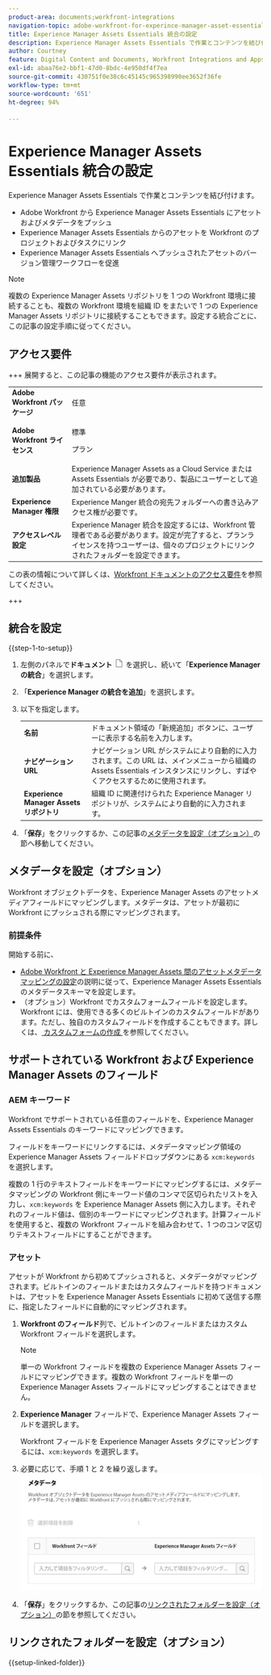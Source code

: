 ```yaml
---
product-area: documents;workfront-integrations
navigation-topic: adobe-workfront-for-experince-manager-asset-essentials
title: Experience Manager Assets Essentials 統合の設定
description: Experience Manager Assets Essentials で作業とコンテンツを結び付けます。
author: Courtney
feature: Digital Content and Documents, Workfront Integrations and Apps
exl-id: abaa76e2-bbf1-47d0-8bdc-4e950df4f7ea
source-git-commit: 430751f0e38c6c45145c965398990ee3652f36fe
workflow-type: tm+mt
source-wordcount: '651'
ht-degree: 94%

---
```


# Experience Manager Assets Essentials 統合の設定

Experience Manager Assets Essentials で作業とコンテンツを結び付けます。

* Adobe Workfront から Experience Manager Assets Essentials にアセットおよびメタデータをプッシュ
* Experience Manager Assets Essentials からのアセットを Workfront のプロジェクトおよびタスクにリンク
* Experience Manager Assets Essentials へプッシュされたアセットのバージョン管理ワークフローを促進

>[!NOTE]
>
>複数の Experience Manager Assets リポジトリを 1 つの Workfront 環境に接続することも、複数の Workfront 環境を組織 ID をまたいで 1 つの Experience Manager Assets リポジトリに接続することもできます。設定する統合ごとに、この記事の設定手順に従ってください。

## アクセス要件

+++ 展開すると、この記事の機能のアクセス要件が表示されます。

<table>
  <tr>
   <td><strong>Adobe Workfront パッケージ </strong>
   </td>
   <td>任意
   </td>
  </tr>
  <tr>
   <td><strong>Adobe Workfront ライセンス </strong>
   </td>
   <td>
   <p>標準</p>
   <p>プラン</p>
   </td>
  </tr>
  <tr>
   <td><strong> 追加製品 </strong>
   </td>
   <td>Experience Manager Assets as a Cloud Service または Assets Essentials が必要であり、製品にユーザーとして追加されている必要があります。
   </td>
  </tr>
  <tr>
   <td><strong>Experience Manager 権限</strong>
   </td>
   <td>Experience Manger 統合の宛先フォルダーへの書き込みアクセス権が必要です。
   </td>
  </tr>
  <tr>
   <td><strong>アクセスレベル設定</strong>
   </td>
   <td>Experience Manager 統合を設定するには、Workfront 管理者である必要があります。設定が完了すると、プランライセンスを持つユーザーは、個々のプロジェクトにリンクされたフォルダーを設定できます。
   </td>
  </tr>
</table>

この表の情報について詳しくは、[Workfront ドキュメントのアクセス要件](/help/quicksilver/administration-and-setup/add-users/access-levels-and-object-permissions/access-level-requirements-in-documentation.md)を参照してください。

+++

## 統合を設定

{{step-1-to-setup}}

1. 左側のパネルで&#x200B;**ドキュメント** ![ドキュメントアイコン](assets/document-icon.png) を選択し、続いて「**Experience Manager の統合**」を選択します。
1. 「**Experience Manager の統合を追加**」を選択します。
1. 以下を指定します。

   <table>
   <tr>
      <td><strong>名前</strong>
      </td>
      <td>ドキュメント領域の「新規追加」ボタンに、ユーザーに表示する名前を入力します。
      </td>
   </tr>
   <tr>
      <td><strong>ナビゲーション URL</strong>
      </td>
      <td>ナビゲーション URL がシステムにより自動的に入力されます。この URL は、メインメニューから組織の Assets Essentials インスタンスにリンクし、すばやくアクセスするために使用されます。
      </td>
   </tr>
   <tr>
      <td>
      <strong>Experience Manager Assets リポジトリ</strong>
      </td>
      <td>
      組織 ID に関連付けられた Experience Manager リポジトリが、システムにより自動的に入力されます。
      </td>
   </tr>
   </table>

1. 「**保存**」をクリックするか、この記事の[メタデータを設定（オプション）](#set-up-metadata-optional)の節へ移動してください。


## メタデータを設定（オプション）

Workfront オブジェクトデータを、Experience Manager Assets のアセットメディアフィールドにマッピングします。メタデータは、アセットが最初に Workfront にプッシュされる際にマッピングされます。


### 前提条件

開始する前に、

* [Adobe Workfront と Experience Manager Assets 間のアセットメタデータマッピングの設定](https://experienceleague.adobe.com/en/docs/experience-manager-cloud-service/content/assets/integrations/configure-asset-metadata-mapping)の説明に従って、Experience Manager Assets Essentials のメタデータスキーマを設定します。
* （オプション）Workfront でカスタムフォームフィールドを設定します。Workfront には、使用できる多くのビルトインのカスタムフィールドがあります。ただし、独自のカスタムフィールドを作成することもできます。詳しくは、[ カスタムフォームの作成 ](/help/quicksilver/administration-and-setup/customize-workfront/create-manage-custom-forms/form-designer/design-a-form/design-a-form.md) を参照してください。

## サポートされている Workfront および Experience Manager Assets のフィールド

### AEM キーワード

Workfront でサポートされている任意のフィールドを、Experience Manager Assets Essentials のキーワードにマッピングできます。

フィールドをキーワードにリンクするには、メタデータマッピング領域の Experience Manager Assets フィールドドロップダウンにある `xcm:keywords` を選択します。

複数の 1 行のテキストフィールドをキーワードにマッピングするには、メタデータマッピングの Workfront 側にキーワード値のコンマで区切られたリストを入力し、`xcm:keywords` を Experience Manager Assets 側に入力します。それぞれのフィールド値は、個別のキーワードにマッピングされます。計算フィールドを使用すると、複数の Workfront フィールドを組み合わせて、1 つのコンマ区切りテキストフィールドにすることができます。

<!--
Look for essentials article
For more information on keywords in Experience Manager Assets, including how to create and manage keywords, see [Administering Tags]( https://experienceleague.adobe.com/docs/experience-manager-64/administering/contentmanagement/tags.html?lang=en).
-->


### アセット

アセットが Workfront から初めてプッシュされると、メタデータがマッピングされます。ビルトインのフィールドまたはカスタムフィールドを持つドキュメントは、アセットを Experience Manager Assets Essentials に初めて送信する際に、指定したフィールドに自動的にマッピングされます。

1. **Workfront のフィールド**&#x200B;列で、ビルトインのフィールドまたはカスタム Workfront フィールドを選択します。

   >[!NOTE]
   >
   >単一の Workfront フィールドを複数の Experience Manager Assets フィールドにマッピングできます。複数の Workfront フィールドを単一の Experience Manager Assets フィールドにマッピングすることはできません。

1. **Experience Manager** フィールドで、Experience Manager Assets フィールドを選択します。

   Workfront フィールドを Experience Manager Assets タグにマッピングするには、`xcm:keywords` を選択します。

1. 必要に応じて、手順 1 と 2 を繰り返します。
   ![メタデータを有効化](assets/metadata-assets-essentials.png)
1. 「**保存**」をクリックするか、この記事の[リンクされたフォルダーを設定（オプション）](#set-up-linked-folders-optional)の節を参照してください。


## リンクされたフォルダーを設定（オプション）

{{setup-linked-folder}}
